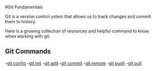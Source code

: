 #Git Fundamentals

Git is a version control ystem that allows us to track changes and commit them to history.

Here is a growing collection of resources and helpful command to know when working with git.

## Git Commands
-[git config](./commands/config.md)
-[git init](./commands/Init.md)
-[git add](./commands/Add.md)
-[git commit](./commands/Commit.md)
-[git remote](./commands/Remote.md)
-[git push](./commands/Push.md)
-[git pull](./commands/Pull.md)